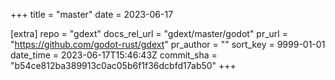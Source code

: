 +++
title = "master"
date = 2023-06-17

[extra]
repo = "gdext"
docs_rel_url = "gdext/master/godot"
pr_url = "https://github.com/godot-rust/gdext"
pr_author = ""
sort_key = 9999-01-01
date_time = 2023-06-17T15:46:43Z
commit_sha = "b54ce812ba389913c0ac05b6f1f36dcbfd17ab50"
+++



